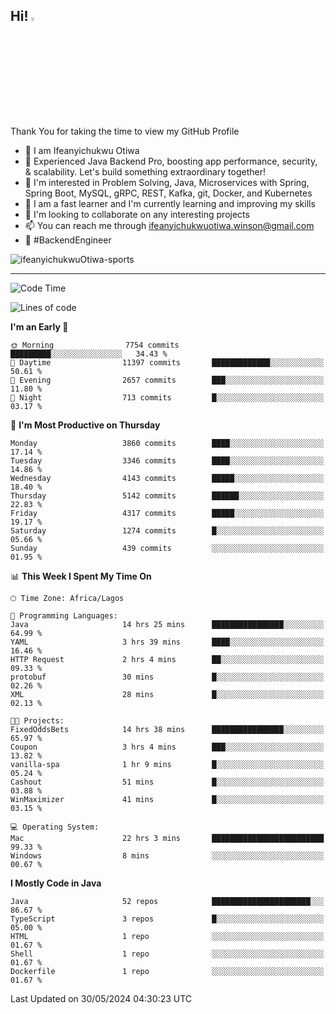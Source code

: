 <!-- BLOG-POST-LIST:START --><!-- BLOG-POST-LIST:END -->

## Hi! <img src="https://media.giphy.com/media/hvRJCLFzcasrR4ia7z/giphy.gif" width="4%"> 

Thank You for taking the time to view my GitHub Profile

- 👋 I am Ifeanyichukwu Otiwa
- 🚀 Experienced Java Backend Pro, boosting app performance, security, & scalability. Let's build something extraordinary together!
- 👀 I'm interested in Problem Solving, Java, Microservices with Spring, Spring Boot, MySQL, gRPC, REST, Kafka, git, Docker, and Kubernetes
- 🌱 I am a fast learner and I'm currently learning and improving my skills
- 💞️ I'm looking to collaborate on any interesting projects
- 📫 You can reach me through ifeanyichukwuotiwa.winson@gmail.com
- 🚀 #BackendEngineer

<p align="left" marginTop="10px"> <img src="https://komarev.com/ghpvc/?username=ifeanyichukwuOtiwa-sports&label=Profile%20views&color=0e75b6&style=for-the-badge" alt="ifeanyichukwuOtiwa-sports" /> </p>

***

<!--START_SECTION:waka-->
![Code Time](http://img.shields.io/badge/Code%20Time-2%2C577%20hrs%2020%20mins-blue)

![Lines of code](https://img.shields.io/badge/From%20Hello%20World%20I%27ve%20Written-5.7%20million%20lines%20of%20code-blue)

**I'm an Early 🐤** 

```text
🌞 Morning                7754 commits        █████████░░░░░░░░░░░░░░░░   34.43 % 
🌆 Daytime                11397 commits       █████████████░░░░░░░░░░░░   50.61 % 
🌃 Evening                2657 commits        ███░░░░░░░░░░░░░░░░░░░░░░   11.80 % 
🌙 Night                  713 commits         █░░░░░░░░░░░░░░░░░░░░░░░░   03.17 % 
```
📅 **I'm Most Productive on Thursday** 

```text
Monday                   3860 commits        ████░░░░░░░░░░░░░░░░░░░░░   17.14 % 
Tuesday                  3346 commits        ████░░░░░░░░░░░░░░░░░░░░░   14.86 % 
Wednesday                4143 commits        █████░░░░░░░░░░░░░░░░░░░░   18.40 % 
Thursday                 5142 commits        ██████░░░░░░░░░░░░░░░░░░░   22.83 % 
Friday                   4317 commits        █████░░░░░░░░░░░░░░░░░░░░   19.17 % 
Saturday                 1274 commits        █░░░░░░░░░░░░░░░░░░░░░░░░   05.66 % 
Sunday                   439 commits         ░░░░░░░░░░░░░░░░░░░░░░░░░   01.95 % 
```


📊 **This Week I Spent My Time On** 

```text
🕑︎ Time Zone: Africa/Lagos

💬 Programming Languages: 
Java                     14 hrs 25 mins      ████████████████░░░░░░░░░   64.99 % 
YAML                     3 hrs 39 mins       ████░░░░░░░░░░░░░░░░░░░░░   16.46 % 
HTTP Request             2 hrs 4 mins        ██░░░░░░░░░░░░░░░░░░░░░░░   09.33 % 
protobuf                 30 mins             █░░░░░░░░░░░░░░░░░░░░░░░░   02.26 % 
XML                      28 mins             █░░░░░░░░░░░░░░░░░░░░░░░░   02.13 % 

🐱‍💻 Projects: 
FixedOddsBets            14 hrs 38 mins      ████████████████░░░░░░░░░   65.97 % 
Coupon                   3 hrs 4 mins        ███░░░░░░░░░░░░░░░░░░░░░░   13.82 % 
vanilla-spa              1 hr 9 mins         █░░░░░░░░░░░░░░░░░░░░░░░░   05.24 % 
Cashout                  51 mins             █░░░░░░░░░░░░░░░░░░░░░░░░   03.88 % 
WinMaximizer             41 mins             █░░░░░░░░░░░░░░░░░░░░░░░░   03.15 % 

💻 Operating System: 
Mac                      22 hrs 3 mins       █████████████████████████   99.33 % 
Windows                  8 mins              ░░░░░░░░░░░░░░░░░░░░░░░░░   00.67 % 
```

**I Mostly Code in Java** 

```text
Java                     52 repos            ██████████████████████░░░   86.67 % 
TypeScript               3 repos             █░░░░░░░░░░░░░░░░░░░░░░░░   05.00 % 
HTML                     1 repo              ░░░░░░░░░░░░░░░░░░░░░░░░░   01.67 % 
Shell                    1 repo              ░░░░░░░░░░░░░░░░░░░░░░░░░   01.67 % 
Dockerfile               1 repo              ░░░░░░░░░░░░░░░░░░░░░░░░░   01.67 % 
```




 Last Updated on 30/05/2024 04:30:23 UTC
<!--END_SECTION:waka-->

<!--
<p align="center">
![trophy](https://github-profile-trophy.vercel.app/?username=ifeanyichukwuOtiwa-sports&theme=onedark) (https://github.com/ryo-ma/github-profile-trophy)
</p>
-->

<!---
ifeanyi-otiwa/ifeanyi-otiwa is a ✨ special ✨ repository because its `README.md` (this file) appears on your GitHub profile.
You can click the Preview link to take a look at your changes.
--->
